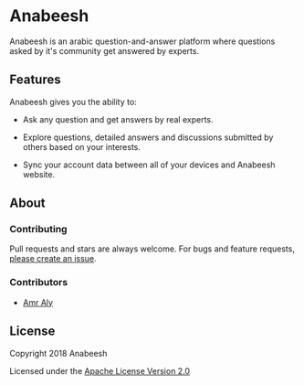 <h1>Anabeesh</h1>

Anabeesh is an arabic question-and-answer platform where questions asked by it's community get answered by experts.

<h2>Features</h2> 

Anabeesh gives you the ability to:

- Ask any question and get answers by real experts.

- Explore questions, detailed answers and discussions submitted by others based on your interests.

- Sync your account data between all of your devices and Anabeesh website.

<h2>About</h2>
<h3>Contributing</h3>

Pull requests and stars are always welcome. For bugs and feature requests, [please create an issue](../../issues/new).

<h3>Contributors</h3>

- [Amr Aly](https://github.com/amr-aly)

<h2>License</h2>

Copyright 2018 Anabeesh

Licensed under the [Apache License Version 2.0](LICENSE.md)
